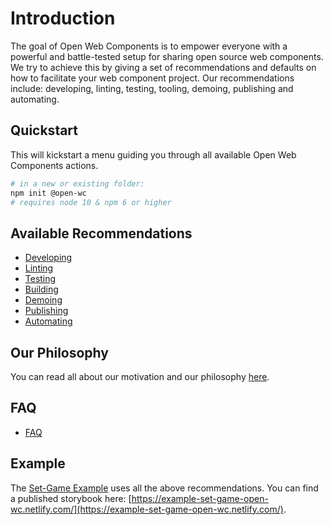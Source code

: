 # Introduction

The goal of Open Web Components is to empower everyone with a powerful and battle-tested setup for sharing open source web components. We try to achieve this by giving a set of recommendations and defaults on how to facilitate your web component project. Our recommendations include: developing, linting, testing, tooling, demoing, publishing and automating.

## Quickstart

This will kickstart a menu guiding you through all available Open Web Components actions.

```bash
# in a new or existing folder:
npm init @open-wc
# requires node 10 & npm 6 or higher
```

## Available Recommendations
- [Developing](/docs/developing)
- [Linting](/docs/linting/)
- [Testing](/docs/testing/)
- [Building](/docs/building/)
- [Demoing](/docs/demoing/)
- [Publishing](/docs/publishing/)
- [Automating](/docs/automating/)

## Our Philosophy

You can read all about our motivation and our philosophy [here](/docs/about/).

## FAQ
- [FAQ](/docs/faq/)

## Example
The [Set-Game Example](https://github.com/open-wc/example-vanilla-set-game/) uses all the above recommendations.
You can find a published storybook here: [https://example-set-game-open-wc.netlify.com/](https://example-set-game-open-wc.netlify.com/).
